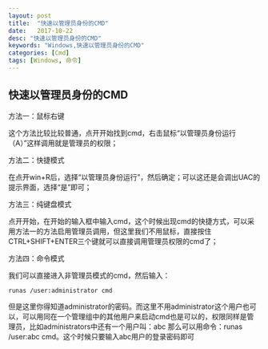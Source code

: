 ```yaml
---
layout: post
title:  "快速以管理员身份的CMD"
date:   2017-10-22
desc: "快速以管理员身份的CMD"
keywords: "Windows,快速以管理员身份的CMD"
categories: [Cmd]
tags: [Windows, 命令]
---
```


## 快速以管理员身份的CMD

方法一：鼠标右键

这个方法比较比较普通，点开开始找到cmd，右击鼠标“以管理员身份运行（A）”这样调用就是管理员的权限；

方法二：快捷模式

在点开win+R后，选择“以管理员身份运行”，然后确定；可以这还是会调出UAC的提示界面，选择“是”即可；

方法三：纯键盘模式

点开开始，在开始的输入框中输入cmd，这个时候出现cmd的快捷方式，可以采用方法一的方法启用管理员调用，但这里我们不用鼠标，直接按住CTRL+SHIFT+ENTER三个键就可以直接调用管理员权限的cmd了；

方法四：命令模式

我们可以直接进入非管理员模式的cmd，然后输入：

    runas /user:administrator cmd

但是这里你得知道administrator的密码。而这里不用administrator这个用户也可以，可以用同在一个管理组中的其他用户来启动cmd也是可以的，权限同样是管理员，比如administrators中还有一个用户叫：abc 那么可以用命令：runas /user:abc cmd。这个时候只要输入abc用户的登录密码即可